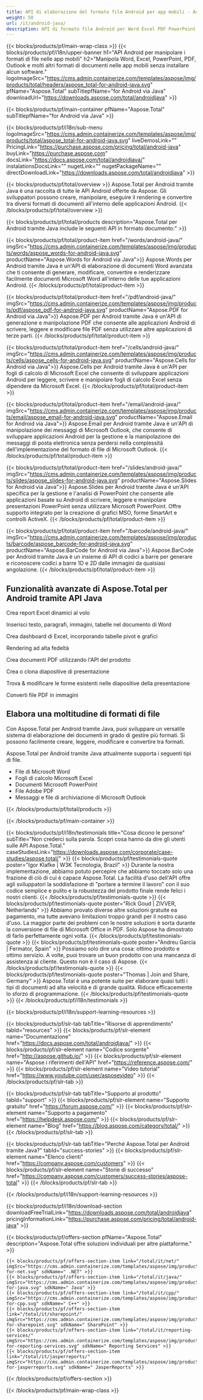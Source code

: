 ```yaml
---
title: API di elaborazione del formato file Android per app mobili - Aspose 
weight: 50
url: /it/android-java/ 
description: API di formato file Android per Word Excel PDF PowerPoint ed e-mail. Crea in modo programmatico il rendering delle modifiche e converti i formati dei documenti all'interno delle app mobili
---
```


{{< blocks/products/pf/main-wrap-class >}}
{{< blocks/products/pf/i18n/upper-banner h1="API Android per manipolare i formati di file nelle app mobili" h2="Manipola Word, Excel, PowerPoint, PDF, Outlook e molti altri formati di documenti nelle app mobili senza installare alcun software." logoImageSrc="https://cms.admin.containerize.com/templates/aspose/img/products/total/headers/aspose_total-for-android-java.svg" pfName="Aspose.Total" subTitlepfName="for Android via Java" downloadUrl="https://downloads.aspose.com/total/androidjava" >}}

{{< blocks/products/pf/main-container pfName="Aspose.Total" subTitlepfName="for Android via Java" >}}

{{< blocks/products/pf/i18n/sub-menu logoImageSrc="https://cms.admin.containerize.com/templates/aspose/img/products/total/aspose_total-for-android-java.svg" liveDemosLink="" PricingLink="https://purchase.aspose.com/pricing/total/android-java" buyLink="https://purchase.aspose.com" docsLink="https://docs.aspose.com/total/androidjava/" instalationsDocsLink="" nugetLink="" nugetPackageName="" directDownloadLink="https://downloads.aspose.com/total/androidjava" >}}

{{< blocks/products/pf/total/overview >}}
Aspose.Total per Android tramite Java è una raccolta di tutte le API Android offerte da Aspose. Gli sviluppatori possono creare, manipolare, eseguire il rendering e convertire tra diversi formati di documenti all'interno delle applicazioni Android.
{{< /blocks/products/pf/total/overview >}}

{{< blocks/products/pf/total/products description="Aspose.Total per Android tramite Java include le seguenti API in formato documento:" >}}

{{< blocks/products/pf/total/product-item href="/words/android-java/" imgSrc="https://cms.admin.containerize.com/templates/aspose/img/products/words/aspose_words-for-android-java.svg" productName="Aspose.Words for Android via Java">}}
Aspose.Words per Android tramite Java è un'API di elaborazione di documenti Word avanzata che ti consente di generare, modificare, convertire e renderizzare facilmente documenti Microsoft Word all'interno delle tue applicazioni Android.
{{< /blocks/products/pf/total/product-item >}}

{{< blocks/products/pf/total/product-item href="/pdf/android-java/" imgSrc="https://cms.admin.containerize.com/templates/aspose/img/products/pdf/aspose_pdf-for-android-java.svg" productName="Aspose.PDF for Android via Java">}}
Aspose.PDF per Android tramite Java è un'API di generazione e manipolazione PDF che consente alle applicazioni Android di scrivere, leggere e modificare file PDF senza utilizzare altre applicazioni di terze parti.
{{< /blocks/products/pf/total/product-item >}}

{{< blocks/products/pf/total/product-item href="/cells/android-java/" imgSrc="https://cms.admin.containerize.com/templates/aspose/img/products/cells/aspose_cells-for-android-java.svg" productName="Aspose.Cells for Android via Java">}}
Aspose.Cells per Android tramite Java è un'API per fogli di calcolo di Microsoft Excel che consente di sviluppare applicazioni Android per leggere, scrivere e manipolare fogli di calcolo Excel senza dipendere da Microsoft Excel.
{{< /blocks/products/pf/total/product-item >}}

{{< blocks/products/pf/total/product-item href="/email/android-java/" imgSrc="https://cms.admin.containerize.com/templates/aspose/img/products/email/aspose_email-for-android-java.svg" productName="Aspose.Email for Android via Java">}}
Aspose.Email per Android tramite Java è un'API di manipolazione dei messaggi di Microsoft Outlook, che consente di sviluppare applicazioni Android per la gestione e la manipolazione dei messaggi di posta elettronica senza perdersi nella complessità dell'implementazione del formato di file di Microsoft Outlook.
{{< /blocks/products/pf/total/product-item >}}

{{< blocks/products/pf/total/product-item href="/slides/android-java/" imgSrc="https://cms.admin.containerize.com/templates/aspose/img/products/slides/aspose_slides-for-android-java.svg" productName="Aspose.Slides for Android via Java">}}
Aspose.Slides per Android tramite Java è un'API specifica per la gestione e l'analisi di PowerPoint che consente alle applicazioni basate su Android di scrivere, leggere e manipolare presentazioni PowerPoint senza utilizzare Microsoft PowerPoint. Offre supporto integrato per la creazione di grafici MSO, forme SmartArt e controlli ActiveX.
{{< /blocks/products/pf/total/product-item >}}

{{< blocks/products/pf/total/product-item href="/barcode/android-java/" imgSrc="https://cms.admin.containerize.com/templates/aspose/img/products/barcode/aspose_barcode-for-android-java.svg" productName="Aspose.BarCode for Android via Java">}}
Aspose.BarCode per Android tramite Java è un insieme di API di codici a barre per generare e riconoscere codici a barre 1D e 2D dalle immagini da qualsiasi angolazione.
{{< /blocks/products/pf/total/product-item >}}

<!--<p></p>-->
<h2 class="pr-ft">
 <a class="anchor" id="features" name="features">
 </a>
 Funzionalità avanzate di Aspose.Total per Android tramite API Java
</h2>
<div class="col-lg-4">
 <em class="fa fa-file-excel-o ico-blue fa-2x col-lg-2">
 </em>
 <p class="col-lg-10">
  Crea report Excel dinamici al volo
 </p>
</div>
<div class="col-lg-4">
 <em class="fa fa-file-word-o ico-blue fa-2x col-lg-2">
 </em>
 <p class="col-lg-10">
  Inserisci testo, paragrafi, immagini, tabelle nel documento di Word
 </p>
</div>
<div class="col-lg-4">
 <em class="fa fa-table ico-blue fa-2x col-lg-2">
 </em>
 <p class="col-lg-10">
  Crea dashboard di Excel, incorporando tabelle pivot e grafici
 </p>
</div>
<div class="col-lg-4">
 <em class="fa fa-print ico-blue fa-2x col-lg-2">
 </em>
 <p class="col-lg-10">
  Rendering ad alta fedeltà
 </p>
</div>
<div class="col-lg-4">
 <em class="fa fa-cogs ico-blue fa-2x col-lg-2">
 </em>
 <p class="col-lg-10">
  Crea documenti PDF utilizzando l'API del prodotto
 </p>
</div>
<div class="col-lg-4">
 <em class="fa fa-copy ico-blue fa-2x col-lg-2">
 </em>
 <p class="col-lg-10">
  Crea o clona diapositive di presentazione
 </p>
</div>
<div class="col-lg-4">
 <em class="fa fa-search-plus ico-blue fa-2x col-lg-2">
 </em>
 <p class="col-lg-10">
  Trova &amp; modificare le forme esistenti nelle diapositive della presentazione
 </p>
</div>
<div class="col-lg-4">
 <em class="fa fa-image ico-blue fa-2x col-lg-2">
 </em>
 <p class="col-lg-10">
  Converti file PDF in immagini
 </p>
</div>
<div class="col-lg-12">
 <h2 class="h2title">
  Elabora una moltitudine di formati di file
 </h2>
 <p>
  Con Aspose.Total per Android tramite Java, puoi sviluppare un versatile sistema di elaborazione dei documenti in grado di gestire più formati. Si possono facilmente creare, leggere, modificare e convertire tra formati.
 </p>
 <p>
  Aspose.Total per Android tramite Java attualmente supporta i seguenti tipi di file.
 </p>
 <ul class="unstyled">
  <li>
   File di Microsoft Word
  </li>
  <li>
   Fogli di calcolo Microsoft Excel
  </li>
  <li>
   Documenti Microsoft PowerPoint
  </li>
  <li>
   File Adobe PDF
  </li>
  <li>
   Messaggi e file di archiviazione di Microsoft Outlook
  </li>
 </ul>
</div>
<!--Feature-section Start-->
<!--Feature-section End-->

{{< /blocks/products/pf/total/products >}}

{{< /blocks/products/pf/main-container >}}

{{< blocks/products/pf/i18n/testimonials title="Cosa dicono le persone" subTitle="Non crederci sulla parola. Scopri cosa hanno da dire gli utenti sulle API Aspose.Total." caseStudiesLink="https://downloads.aspose.com/corporate/case-studies/aspose.total/" >}}
{{< blocks/products/pf/testimonials-quote poster="Igor Klafke | W3K Tecnologia, Brazil" >}}
Durante la nostra implementazione, abbiamo potuto percepire che abbiamo toccato solo una frazione di ciò di cui è capace Aspose.Total. La facilità d'uso dell'API offre agli sviluppatori la soddisfazione di "portare a termine il lavoro" con il suo codice semplice e pulito e la robustezza del prodotto finale rende felici i nostri clienti.
{{< /blocks/products/pf/testimonials-quote >}}
{{< blocks/products/pf/testimonials-quote poster="Rick Goud | ZIVVER, Netherlands" >}}
Abbiamo provato diverse altre soluzioni gratuite ea pagamento, ma tutte avevano limitazioni troppo grandi per il nostro caso d'uso. La maggior parte dei problemi con le nostre soluzioni è sorta durante la conversione di file di Microsoft Office in PDF. Solo Aspose ha dimostrato di farlo perfettamente ogni volta.
{{< /blocks/products/pf/testimonials-quote >}}
{{< blocks/products/pf/testimonials-quote poster="Andreu Garcia | Fermator, Spain" >}}
Possiamo solo dire una cosa: ottimo prodotto e ottimo servizio. A volte, puoi trovare un buon prodotto con una mancanza di assistenza al cliente. Questo non è il caso di Aspose.
{{< /blocks/products/pf/testimonials-quote >}}
{{< blocks/products/pf/testimonials-quote poster="Thomas | Join and Share, Germany" >}}
Aspose.Total è una potente suite per elaborare quasi tutti i tipi di documenti ad alta velocità e di grande qualità. Riduce efficacemente lo sforzo di programmazione.
{{< /blocks/products/pf/testimonials-quote >}}
{{< /blocks/products/pf/i18n/testimonials >}}

{{< blocks/products/pf/i18n/support-learning-resources >}}

{{< blocks/products/pf/slr-tab tabTitle="Risorse di apprendimento" tabId="resources" >}}
{{< blocks/products/pf/slr-element name="Documentazione" href="https://docs.aspose.com/total/androidjava/" >}} 
{{< blocks/products/pf/slr-element name="Codice sorgente" href="http://aspose.github.io/" >}} 
{{< blocks/products/pf/slr-element name="Aspose i riferimenti dell'API" href="https://reference.aspose.com/" >}} 
{{< blocks/products/pf/slr-element name="Video tutorial" href="https://www.youtube.com/user/asposevideo" >}} 
{{< /blocks/products/pf/slr-tab >}}

{{< blocks/products/pf/slr-tab tabTitle="Supporto al prodotto" tabId="support" >}}
{{< blocks/products/pf/slr-element name="Supporto gratuito" href="https://forum.aspose.com/" >}} 
{{< blocks/products/pf/slr-element name="Supporto a pagamento" href="https://helpdesk.aspose.com/" >}} 
{{< blocks/products/pf/slr-element name="Blog" href="https://blog.aspose.com/category/total/" >}} 
{{< /blocks/products/pf/slr-tab >}}

{{< blocks/products/pf/slr-tab tabTitle="Perché Aspose.Total per Android tramite Java?" tabId="success-stories" >}}
{{< blocks/products/pf/slr-element name="Elenco clienti" href="https://company.aspose.com/customers" >}} 
{{< blocks/products/pf/slr-element name="Storie di successo" href="https://company.aspose.com/customers/success-stories/aspose-total" >}} 
{{< /blocks/products/pf/slr-tab >}}

{{< /blocks/products/pf/i18n/support-learning-resources >}}

{{< blocks/products/pf/i18n/download-section downloadFreeTrialLink="https://downloads.aspose.com/total/androidjava" pricingInformationLink="https://purchase.aspose.com/pricing/total/android-java" >}}

{{< blocks/products/pf/offers-section pfName="Aspose.Total" description="Aspose.Total offre soluzioni individuali per altre piattaforme." >}}

    {{< blocks/products/pf/offers-section-item link="/total/it/net/" imgSrc="https://cms.admin.containerize.com/templates/aspose/img/products/total/aspose_total-for-net.svg" sdkName=" .NET" >}}
    {{< blocks/products/pf/offers-section-item link="/total/it/java/" imgSrc="https://cms.admin.containerize.com/templates/aspose/img/products/total/aspose_total-for-java.svg" sdkName=" Java" >}}
    {{< blocks/products/pf/offers-section-item link="/total/it/cpp/" imgSrc="https://cms.admin.containerize.com/templates/aspose/img/products/total/aspose_total-for-cpp.svg" sdkName=" C++" >}}
    {{< blocks/products/pf/offers-section-item link="/total/it/sharepoint/" imgSrc="https://cms.admin.containerize.com/templates/aspose/img/products/total/aspose_total-for-sharepoint.svg" sdkName=" SharePoint" >}}
    {{< blocks/products/pf/offers-section-item link="/total/it/reporting-services/" imgSrc="https://cms.admin.containerize.com/templates/aspose/img/products/total/aspose_total-for-reporting-services.svg" sdkName=" Reporting Services" >}}
    {{< blocks/products/pf/offers-section-item link="/total/it/jasperreports/" imgSrc="https://cms.admin.containerize.com/templates/aspose/img/products/total/aspose_total-for-jasperreports.svg" sdkName=" JasperReports" >}}
{{< /blocks/products/pf/offers-section >}}

{{< /blocks/products/pf/main-wrap-class >}}
